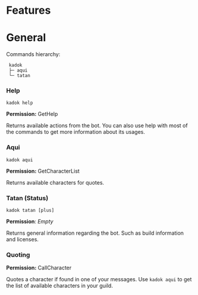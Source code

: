 # Features

# General

Commands hierarchy:

```
 kadok
 ├─ aqui
 └─ tatan
```

### Help

```
kadok help
```

**Permission:** GetHelp

Returns available actions from the bot. You can also use help with most of the commands to get
more information about its usages.

### Aqui

```
kadok aqui
```

**Permission:** GetCharacterList

Returns available characters for quotes.

### Tatan (Status)

```
kadok tatan [plus]
```

**Permission**: _Empty_

Returns general information regarding the bot. Such as build information and licenses.

### Quoting

**Permission:** CallCharacter

Quotes a character if found in one of your messages.
Use `kadok aqui` to get the list of available characters in your guild.
